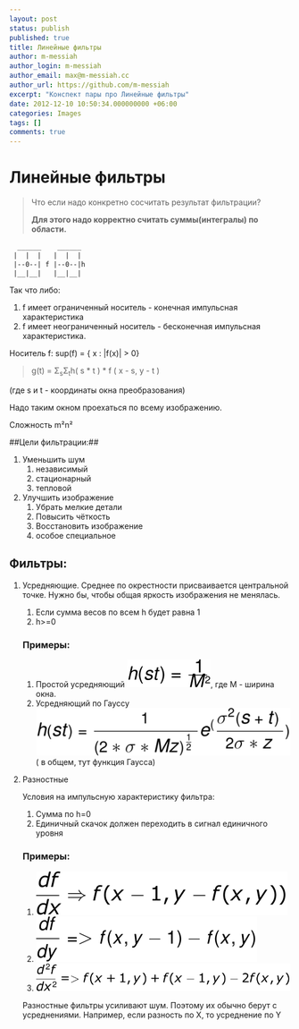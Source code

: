 ```yaml
---
layout: post
status: publish
published: true
title: Линейные фильтры
author: m-messiah
author_login: m-messiah
author_email: max@m-messiah.cc
author_url: https://github.com/m-messiah
excerpt: "Конспект пары про Линейные фильтры"
date: 2012-12-10 10:50:34.000000000 +06:00
categories: Images
tags: []
comments: true
---
```


# Линейные фильтры #

>Что если надо конкретно сосчитать результат фильтрации?
>
> **Для этого надо корректно считать суммы(интегралы) по области.**

```
  ______    ______
 |  |  |   |  |  |
 |--0--| f |--0--|h
 |__|__|   |__|__|
```


Так что либо:

1.	f имеет ограниченный носитель - конечная импульсная характеристика
2.	f имеет неограниченный носитель - бесконечная импульсная характеристика.


Носитель f: sup(f) = { x : |f(x)| &gt; 0}

>g(t) = &Sigma;<sub>s</sub>&Sigma;<sub>t</sub>h( s * t ) * f ( x - s, y - t )

(где s и t - координаты окна преобразования)

Надо таким окном проехаться по всему изображению.

Сложность m&sup2;n&sup2;

##Цели фильтрации:##

1.	Уменьшить шум
	1.	независимый
	2.	стационарный
	3.	тепловой
2.	Улучшить изображение
	1.	Убрать мелкие детали
	2.	Повысить чёткость
	3.	Восстановить изображение
	4.	особое специальное

## Фильтры: ##
1.	Усредняющие.
	Среднее по окрестности присваивается центральной точке.
	Нужно бы, чтобы общая яркость изображения не менялась.
	1.	Если сумма весов по всем h будет равна 1
	2.	h>=0

	### Примеры: ###
	1.	Простой усредняющий
		![H(st)](/img/hst.svg), где M - ширина окна.
	2.	Усредняющий по Гауссу
		![Gauss](/img/hst_gauss.svg) ( в общем, тут функция Гаусса)
2.	Разностные

	Условия на импульсную характеристику фильтра:
	1.	Сумма по h=0
	2.	Единичный скачок должен переходить в сигнал единичного уровня

	### Примеры: ###
	1.	![1](/img/simple_diff1.svg)
	2.	![2](/img/simple_diff2.svg)
	3.	![3](/img/simple_diff3.svg)

	Разностные фильтры усиливают шум. Поэтому их обычно берут с усреднениями.
	Например, если разность по X, то усреднение по Y

